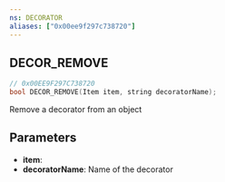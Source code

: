 ```yaml
---
ns: DECORATOR
aliases: ["0x00ee9f297c738720"]
---
```

## DECOR_REMOVE

```c
// 0x00EE9F297C738720
bool DECOR_REMOVE(Item item, string decoratorName);
```

Remove a decorator from an object


## Parameters
* **item**: 
* **decoratorName**: Name of the decorator
